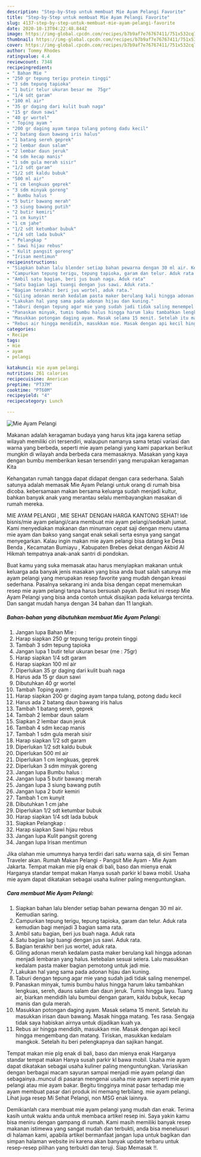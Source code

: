 ```yaml
---
description: "Step-by-Step untuk membuat Mie Ayam Pelangi Favorite"
title: "Step-by-Step untuk membuat Mie Ayam Pelangi Favorite"
slug: 4137-step-by-step-untuk-membuat-mie-ayam-pelangi-favorite
date: 2020-10-13T04:22:48.844Z
image: https://img-global.cpcdn.com/recipes/b7b9af7e76767411/751x532cq70/mie-ayam-pelangi-foto-resep-utama.jpg
thumbnail: https://img-global.cpcdn.com/recipes/b7b9af7e76767411/751x532cq70/mie-ayam-pelangi-foto-resep-utama.jpg
cover: https://img-global.cpcdn.com/recipes/b7b9af7e76767411/751x532cq70/mie-ayam-pelangi-foto-resep-utama.jpg
author: Tommy Rhodes
ratingvalue: 4.4
reviewcount: 7348
recipeingredient:
- " Bahan Mie "
- "250 gr tepung terigu protein tinggi"
- "3 sdm tepung tapioka"
- "1 butir telur ukuran besar me  75gr"
- "1/4 sdt garam"
- "100 ml air"
- "35 gr daging dari kulit buah naga"
- "15 gr daun sawi"
- "40 gr wortel"
- " Toping ayam "
- "200 gr daging ayam tanpa tulang potong dadu kecil"
- "2 batang daun bawang iris halus"
- "1 batang sereh geprek"
- "2 lembar daun salam"
- "2 lembar daun jeruk"
- "4 sdm kecap manis"
- "1 sdm gula merah sisir"
- "1/2 sdt garam"
- "1/2 sdt kaldu bubuk"
- "500 ml air"
- "1 cm lengkuas geprek"
- "3 sdm minyak goreng"
- " Bumbu halus "
- "5 butir bawang merah"
- "3 siung bawang putih"
- "2 butir kemiri"
- "1 cm kunyit"
- "1 cm jahe"
- "1/2 sdt ketumbar bubuk"
- "1/4 sdt lada bubuk"
- " Pelangkap "
- " Sawi hijau rebus"
- " Kulit pangsit goreng"
- "Irisan mentimun"
recipeinstructions:
- "Siapkan bahan lalu blender setiap bahan pewarna dengan 30 ml air. Kemudian saring."
- "Campurkan tepung terigu, tepung tapioka, garam dan telur. Aduk rata kemudian bagi menjadi 3 bagian sama rata."
- "Ambil satu bagian, beri jus buah naga. Aduk rata"
- "Satu bagian lagi tuangi dengan jus sawi. Aduk rata."
- "Bagian terakhir beri jus wortel, aduk rata."
- "Giling adonan merah kedalam pasta maker berulang kali hingga adonan menjadi lembaran yang halus. ketebalan sesuai selera. Lalu masukkan kedalam pasta maker bagian pemotong untuk jadi mie."
- "Lakukan hal yang sama pada adonan hijau dan kuning."
- "Taburi dengan tepung agar mie yang sudah jadi tidak saling menempel."
- "Panaskan minyak, tumis bumbu halus hingga harum laku tambahkan lengkuas, sereh, dauns salam dan daun jeruk. Tumis hingga layu. Tuang air, biarkan mendidih lalu bumbui dengan garam, kaldu bubuk, kecap manis dan gula merah."
- "Masukkan potongan daging ayam. Masak selama 15 menit. Setelah itu masukkan irisan daun bawang. Masak hingga matang. Tes rasa. Sengaja tidak saya habiskan airnya untuk dijadikan kuah ya."
- "Rebus air hingga mendidih, masukkan mie. Masak dengan api kecil hingga mengembang dan matang. Tiriskan, masukkan kedalam mangkok. Setelah itu beri pelengkapnya dan sajikan hangat."
categories:
- Recipe
tags:
- mie
- ayam
- pelangi

katakunci: mie ayam pelangi 
nutrition: 261 calories
recipecuisine: American
preptime: "PT37M"
cooktime: "PT60M"
recipeyield: "4"
recipecategory: Lunch

---
```



![Mie Ayam Pelangi](https://img-global.cpcdn.com/recipes/b7b9af7e76767411/751x532cq70/mie-ayam-pelangi-foto-resep-utama.jpg)

Makanan adalah keragaman budaya yang harus kita jaga karena setiap wilayah memiliki ciri tersendiri, walaupun namanya sama tetapi variasi dan warna yang berbeda, seperti mie ayam pelangi yang kami paparkan berikut mungkin di wilayah anda berbeda cara memasaknya. Masakan yang kaya dengan bumbu memberikan kesan tersendiri yang merupakan keragaman Kita

Kehangatan rumah tangga dapat didapat dengan cara sederhana. Salah satunya adalah memasak Mie Ayam Pelangi untuk orang di rumah bisa dicoba. kebersamaan makan bersama keluarga sudah menjadi kultur, bahkan banyak anak yang merantau selalu membayangkan masakan di rumah mereka.

MIE AYAM PELANGI , MIE SEHAT DENGAN HARGA KANTONG SEHAT! Ide bisnis/mie ayam pelangi/cara membuat mie ayam pelangi/sedekah jumat. Kami menyediakan makanan dan minuman cepat saji dengan menu utama mie ayam dan bakso yang sangat enak sekali serta esnya yang sangat menyegarkan. Kalau ingin makan mie ayam pelangi bisa datang ke Desa Benda , Kecamatan Bumiayu , Kabupaten Brebes dekat dengan Akbid Al Hikmah tempatnya anak-anak santri di pondokan.

Buat kamu yang suka memasak atau harus menyiapkan makanan untuk keluarga ada banyak jenis masakan yang bisa anda buat salah satunya mie ayam pelangi yang merupakan resep favorite yang mudah dengan kreasi sederhana. Pasalnya sekarang ini anda bisa dengan cepat menemukan resep mie ayam pelangi tanpa harus bersusah payah.
Berikut ini resep Mie Ayam Pelangi yang bisa anda contoh untuk disajikan pada keluarga tercinta. Dan sangat mudah hanya dengan 34 bahan dan 11 langkah.


<!--inarticleads1-->

##### Bahan-bahan yang dibutuhkan membuat Mie Ayam Pelangi:

1. Jangan lupa  Bahan Mie :
1. Harap siapkan 250 gr tepung terigu protein tinggi
1. Tambah 3 sdm tepung tapioka
1. Jangan lupa 1 butir telur ukuran besar (me : 75gr)
1. Harap siapkan 1/4 sdt garam
1. Harap siapkan 100 ml air
1. Diperlukan 35 gr daging dari kulit buah naga
1. Harus ada 15 gr daun sawi
1. Dibutuhkan 40 gr wortel
1. Tambah  Toping ayam :
1. Harap siapkan 200 gr daging ayam tanpa tulang, potong dadu kecil
1. Harus ada 2 batang daun bawang iris halus
1. Tambah 1 batang sereh, geprek
1. Tambah 2 lembar daun salam
1. Siapkan 2 lembar daun jeruk
1. Tambah 4 sdm kecap manis
1. Tambah 1 sdm gula merah sisir
1. Harap siapkan 1/2 sdt garam
1. Diperlukan 1/2 sdt kaldu bubuk
1. Diperlukan 500 ml air
1. Diperlukan 1 cm lengkuas, geprek
1. Diperlukan 3 sdm minyak goreng
1. Jangan lupa  Bumbu halus :
1. Jangan lupa 5 butir bawang merah
1. Jangan lupa 3 siung bawang putih
1. Jangan lupa 2 butir kemiri
1. Tambah 1 cm kunyit
1. Dibutuhkan 1 cm jahe
1. Diperlukan 1/2 sdt ketumbar bubuk
1. Harap siapkan 1/4 sdt lada bubuk
1. Siapkan  Pelangkap :
1. Harap siapkan  Sawi hijau rebus
1. Jangan lupa  Kulit pangsit goreng
1. Jangan lupa Irisan mentimun


Jika olahan mie umumnya hanya terdiri dari satu warna saja, di sini Teman Traveler akan. Rumah Makan Pelangi - Pangsit Mie Ayam - Mie Ayam Jakarta. Tempat makan mie plg enak di bali, baso dan mienya enak Harganya standar tempat makan Hanya susah parkir kl bawa mobil. Usaha mie ayam dapat dikatakan sebagai usaha kuliner paling menguntungkan. 

<!--inarticleads2-->

##### Cara membuat  Mie Ayam Pelangi:

1. Siapkan bahan lalu blender setiap bahan pewarna dengan 30 ml air. Kemudian saring.
1. Campurkan tepung terigu, tepung tapioka, garam dan telur. Aduk rata kemudian bagi menjadi 3 bagian sama rata.
1. Ambil satu bagian, beri jus buah naga. Aduk rata
1. Satu bagian lagi tuangi dengan jus sawi. Aduk rata.
1. Bagian terakhir beri jus wortel, aduk rata.
1. Giling adonan merah kedalam pasta maker berulang kali hingga adonan menjadi lembaran yang halus. ketebalan sesuai selera. Lalu masukkan kedalam pasta maker bagian pemotong untuk jadi mie.
1. Lakukan hal yang sama pada adonan hijau dan kuning.
1. Taburi dengan tepung agar mie yang sudah jadi tidak saling menempel.
1. Panaskan minyak, tumis bumbu halus hingga harum laku tambahkan lengkuas, sereh, dauns salam dan daun jeruk. Tumis hingga layu. Tuang air, biarkan mendidih lalu bumbui dengan garam, kaldu bubuk, kecap manis dan gula merah.
1. Masukkan potongan daging ayam. Masak selama 15 menit. Setelah itu masukkan irisan daun bawang. Masak hingga matang. Tes rasa. Sengaja tidak saya habiskan airnya untuk dijadikan kuah ya.
1. Rebus air hingga mendidih, masukkan mie. Masak dengan api kecil hingga mengembang dan matang. Tiriskan, masukkan kedalam mangkok. Setelah itu beri pelengkapnya dan sajikan hangat.


Tempat makan mie plg enak di bali, baso dan mienya enak Harganya standar tempat makan Hanya susah parkir kl bawa mobil. Usaha mie ayam dapat dikatakan sebagai usaha kuliner paling menguntungkan. Variasikan dengan berbagai macam sayuran sampai menjadi mie ayam pelangi dan sebagainya..muncul di pasaran mengenai usaha mie ayam seperti mie ayam pelangi atau mie ayam bakar. Begitu tingginya minat pasar terhadap mie ayam membuat pasar dari produk ini memang terbilang. mie ayam pelangi. Lihat juga resep Mi Sehat Pelangi, non MSG enak lainnya. 

Demikianlah cara membuat mie ayam pelangi yang mudah dan enak. Terima kasih untuk waktu anda untuk membaca artikel resep ini. Saya yakin kamu bisa meniru dengan gampang di rumah. Kami masih memiliki banyak resep makanan istimewa yang sangat mudah dan terbukti, anda bisa menelusuri di halaman kami, apabila artikel bermanfaat jangan lupa untuk bagikan dan simpan halaman website ini karena akan banyak update terbaru untuk resep-resep pilihan yang terbukti dan teruji. Siap Memasak !!. 
